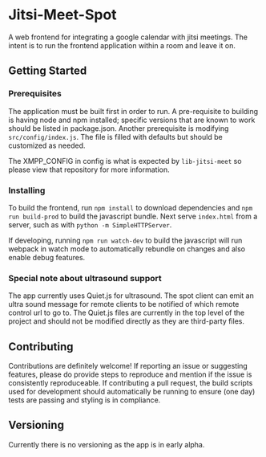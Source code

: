 # Jitsi-Meet-Spot

A web frontend for integrating a google calendar with jitsi meetings. The intent is to run the frontend application within a room and leave it on.

## Getting Started

### Prerequisites

The application must be built first in order to run. A pre-requisite to building is having node and npm installed; specific versions that are known to work should be listed in package.json. Another prerequisite is modifying `src/config/index.js`. The file is filled with defaults but should be customized as needed.

The XMPP_CONFIG in config is what is expected by `lib-jitsi-meet` so please view that repository for more information.

### Installing

To build the frontend, run `npm install` to download dependencies and `npm run build-prod` to build the javascript bundle. Next serve `index.html` from a server, such as with `python -m SimpleHTTPServer`.

If developing, running `npm run watch-dev` to build the javascript will run webpack in watch mode to automatically rebundle on changes and also enable debug features.

### Special note about ultrasound support

The app currently uses Quiet.js for ultrasound. The spot client can emit an ultra sound message for remote clients to be notified of which remote control url to go to. The Quiet.js files are currently in the top level of the project and should not be modified directly as they are third-party files.

## Contributing

Contributions are definitely welcome! If reporting an issue or suggesting features, please do provide steps to reproduce and mention if the issue is consistently reproduceable. If contributing a pull request, the build scripts used for development should automatically be running to ensure (one day) tests are passing and styling is in compliance.

## Versioning

Currently there is no versioning as the app is in early alpha.
